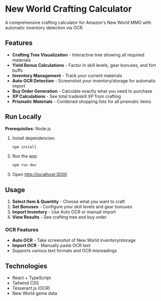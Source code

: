 # New World Crafting Calculator

A comprehensive crafting calculator for Amazon's New World MMO with automatic inventory detection via OCR.

## Features

- **Crafting Tree Visualization** - Interactive tree showing all required materials
- **Yield Bonus Calculations** - Factor in skill levels, gear bonuses, and fort buffs
- **Inventory Management** - Track your current materials
- **Auto OCR Detection** - Screenshot your inventory/storage for automatic import
- **Buy Order Generation** - Calculate exactly what you need to purchase
- **XP Calculations** - See total tradeskill XP from crafting
- **Prismatic Materials** - Combined shopping lists for all prismatic items

## Run Locally

**Prerequisites:** Node.js

1. Install dependencies:
   ```bash
   npm install
   ```

2. Run the app:
   ```bash
   npm run dev
   ```

3. Open [http://localhost:3000](http://localhost:3000)

## Usage

1. **Select Item & Quantity** - Choose what you want to craft
2. **Set Bonuses** - Configure your skill levels and gear bonuses
3. **Import Inventory** - Use Auto OCR or manual import
4. **View Results** - See crafting tree and buy order

### OCR Features

- **Auto OCR** - Take screenshot of New World inventory/storage
- **Import OCR** - Manually paste OCR text
- Supports various text formats and OCR misreadings

## Technologies

- React + TypeScript
- Tailwind CSS
- Tesseract.js (OCR)
- New World game data